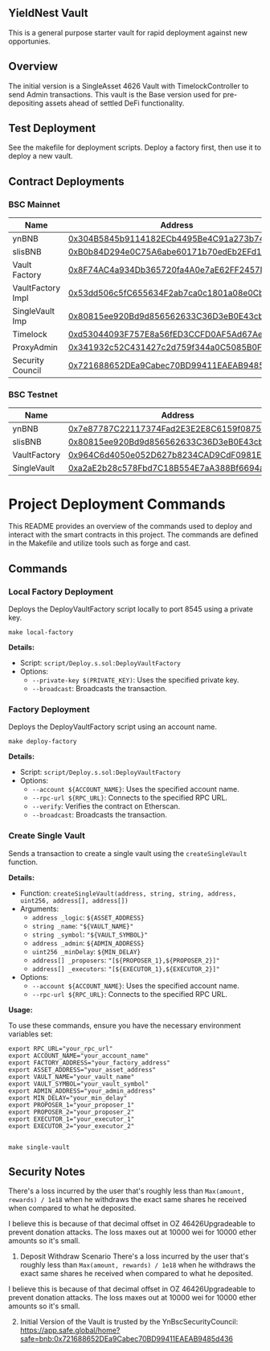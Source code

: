 ## YieldNest Vault

This is a general purpose starter vault for rapid deployment against new opportunies.

## Overview

The initial version is a SingleAsset 4626 Vault with TimelockController to send Admin transactions.
This vault is the Base version used for pre-depositing assets ahead of settled DeFi functionality.

## Test Deployment

See the makefile for deployment scripts. Deploy a factory first, then use it to deploy a new vault.


## Contract Deployments

### BSC Mainnet
| Name | Address |
|-----------------------|----------------------------------------------|
| ynBNB                 | [0x304B5845b9114182ECb4495Be4C91a273b74B509](https://testnet.bscscan.com/address/0x304B5845b9114182ECb4495Be4C91a273b74B509)   |
| slisBNB               | [0xB0b84D294e0C75A6abe60171b70edEb2EFd14A1B](https://bscscan.com/address/0xB0b84D294e0C75A6abe60171b70edEb2EFd14A1B)   				|
| Vault Factory         | [0x8F74AC4a934Db365720fa4A0e7aE62FF2457DE41](https://bscscan.com/address/0x8f74ac4a934db365720fa4a0e7ae62ff2457de41)   				|
| VaultFactory Impl			| [0x53dd506c5fC655634F2ab7ca0c1801a08e0Cb607](https://bscscan.com/address/0x53dd506c5fc655634f2ab7ca0c1801a08e0cb607)					|
| SingleVault Imp       | [0x80815ee920Bd9d856562633C36D3eB0E43cb15e2](https://bscscan.com/address/0x80815ee920bd9d856562633c36d3eb0e43cb15e2)					|
| Timelock							| [0xd53044093F757E8a56fED3CCFD0AF5Ad67AeaD4a](https://bscscan.com/address/0xd53044093f757e8a56fed3ccfd0af5ad67aead4a)					|
| ProxyAdmin 						| [0x341932c52C431427c2d759f344a0C5085B0F4576](https://bscscan.com/address/0x341932c52c431427c2d759f344a0c5085b0f4576)					|
| Security Council			| [0x721688652DEa9Cabec70BD99411EAEAB9485d436](https://bscscan.com/address/0x721688652DEa9Cabec70BD99411EAEAB9485d436)					|

### BSC Testnet
| Name | Address |
|-----------------------|----------------------------------------------|
| ynBNB                 | [0x7e87787C22117374Fad2E3E2E8C6159f0875F92e](https://testnet.bscscan.com/address/0x7e87787c22117374fad2e3e2e8c6159f0875f92e)   |
| slisBNB               | [0x80815ee920Bd9d856562633C36D3eB0E43cb15e2](https://testnet.bscscan.com/address/0x80815ee920bd9d856562633c36d3eb0e43cb15e2)   |
| VaultFactory          | [0x964C6d4050e052D627b8234CAD9CdF0981E40EB3](https://testnet.bscscan.com/address/0x964C6d4050e052D627b8234CAD9CdF0981E40EB3)   |
| SingleVault           | [0xa2aE2b28c578Fbd7C18B554E7aA388Bf6694a42c](https://testnet.bscscan.com/address/0xa2aE2b28c578Fbd7C18B554E7aA388Bf6694a42c)   |


# Project Deployment Commands
This README provides an overview of the commands used to deploy and interact with the smart contracts in this project. The commands are defined in the Makefile and utilize tools such as forge and cast.

## Commands

### Local Factory Deployment
Deploys the DeployVaultFactory script locally to port 8545 using a private key.
```
make local-factory
```

**Details:**
* Script: `script/Deploy.s.sol:DeployVaultFactory`
* Options:
  + `--private-key $(PRIVATE_KEY)`: Uses the specified private key.
  + `--broadcast`: Broadcasts the transaction.

### Factory Deployment
Deploys the DeployVaultFactory script using an account name.
```
make deploy-factory
```
**Details:**
* Script: `script/Deploy.s.sol:DeployVaultFactory`
* Options:
	+ `--account ${ACCOUNT_NAME}`: Uses the specified account name.
	+ `--rpc-url ${RPC_URL}`: Connects to the specified RPC URL.
	+ `--verify`: Verifies the contract on Etherscan.
	+ `--broadcast`: Broadcasts the transaction.

### Create Single Vault
Sends a transaction to create a single vault using the `createSingleVault` function.

**Details:**

* Function: `createSingleVault(address, string, string, address, uint256, address[], address[])`
* Arguments:
	+ `address _logic`: `${ASSET_ADDRESS}`
	+ `string _name`: `"${VAULT_NAME}"`
	+ `string _symbol`: `"${VAULT_SYMBOL}"`
	+ `address _admin`: `${ADMIN_ADDRESS}`
	+ `uint256 _minDelay`: `${MIN_DELAY}`
	+ `address[] _proposers`: `"[${PROPOSER_1},${PROPOSER_2}]"`
	+ `address[] _executors`: `"[${EXECUTOR_1},${EXECUTOR_2}]"`
* Options:
	+ `--account ${ACCOUNT_NAME}`: Uses the specified account name.
	+ `--rpc-url ${RPC_URL}`: Connects to the specified RPC URL.

**Usage:**

To use these commands, ensure you have the necessary environment variables set:
```
export RPC_URL="your_rpc_url"
export ACCOUNT_NAME="your_account_name"
export FACTORY_ADDRESS="your_factory_address"
export ASSET_ADDRESS="your_asset_address"
export VAULT_NAME="your_vault_name"
export VAULT_SYMBOL="your_vault_symbol"
export ADMIN_ADDRESS="your_admin_address"
export MIN_DELAY="your_min_delay"
export PROPOSER_1="your_proposer_1"
export PROPOSER_2="your_proposer_2"
export EXECUTOR_1="your_executor_1"
export EXECUTOR_2="your_executor_2"


make single-vault
```

## Security Notes

There's a loss incurred by the user that's roughly less than `Max(amount, rewards) / 1e18` when he withdraws the exact same shares he received  when compared to what he deposited.

I believe this is  because of that decimal offset in OZ 46426Upgradeable to prevent donation attacks. The loss maxes out at 10000 wei for 10000 ether amounts so it's small.

1. Deposit Withdraw Scenario
There's a loss incurred by the user that's roughly less than `Max(amount, rewards) / 1e18` when he withdraws the exact same shares he received  when compared to what he deposited.

I believe this is  because of that decimal offset in OZ 46426Upgradeable to prevent donation attacks. The loss maxes out at 10000 wei for 10000 ether amounts so it's small.

2. Initial Version of the Vault is trusted by the YnBscSecurityCouncil:
https://app.safe.global/home?safe=bnb:0x721688652DEa9Cabec70BD99411EAEAB9485d436